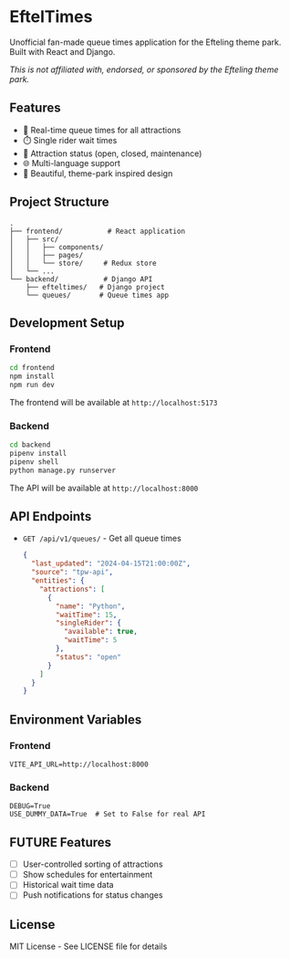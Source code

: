 # EftelTimes

Unofficial fan-made queue times application for the Efteling theme park. Built with React and Django.

*This is not affiliated with, endorsed, or sponsored by the Efteling theme park.*

## Features

- 🎢 Real-time queue times for all attractions
- ⏱️ Single rider wait times
- 🎪 Attraction status (open, closed, maintenance)
- 🌐 Multi-language support
- 🎨 Beautiful, theme-park inspired design

## Project Structure

```
.
├── frontend/           # React application
│   ├── src/
│   │   ├── components/
│   │   ├── pages/
│   │   └── store/     # Redux store
│   └── ...
└── backend/           # Django API
    ├── efteltimes/   # Django project
    └── queues/       # Queue times app
```

## Development Setup

### Frontend

```bash
cd frontend
npm install
npm run dev
```

The frontend will be available at `http://localhost:5173`

### Backend

```bash
cd backend
pipenv install
pipenv shell
python manage.py runserver
```

The API will be available at `http://localhost:8000`

## API Endpoints

- `GET /api/v1/queues/` - Get all queue times
  ```json
  {
    "last_updated": "2024-04-15T21:00:00Z",
    "source": "tpw-api",
    "entities": {
      "attractions": [
        {
          "name": "Python",
          "waitTime": 15,
          "singleRider": {
            "available": true,
            "waitTime": 5
          },
          "status": "open"
        }
      ]
    }
  }
  ```

## Environment Variables

### Frontend
```env
VITE_API_URL=http://localhost:8000
```

### Backend
```env
DEBUG=True
USE_DUMMY_DATA=True  # Set to False for real API
```

## FUTURE Features

- [ ] User-controlled sorting of attractions
- [ ] Show schedules for entertainment
- [ ] Historical wait time data
- [ ] Push notifications for status changes

## License

MIT License - See LICENSE file for details 